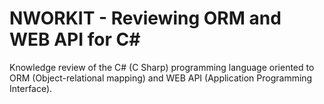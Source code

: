 # NWORKIT - Reviewing ORM and WEB API for C#
Knowledge review of the C# (C Sharp) programming language oriented to ORM (Object-relational mapping) and WEB API (Application Programming Interface).

